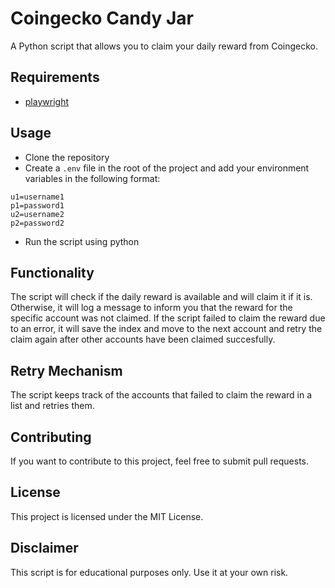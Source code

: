 # Coingecko Candy Jar

A Python script that allows you to claim your daily reward from Coingecko.

## Requirements
- [playwright](https://github.com/microsoft/playwright)

## Usage
- Clone the repository
- Create a `.env` file in the root of the project and add your environment variables in the following format:
```
u1=username1
p1=password1
u2=username2
p2=password2
```
- Run the script using python 

## Functionality
The script will check if the daily reward is available and will claim it if it is. Otherwise, it will log a message to inform you that the reward for the specific account was not claimed.
If the script failed to claim the reward due to an error, it will save the index and move to the next account and retry the claim again after other accounts have been claimed succesfully.


## Retry Mechanism
The script keeps track of the accounts that failed to claim the reward in a list and retries them.

## Contributing
If you want to contribute to this project, feel free to submit pull requests.

## License
This project is licensed under the MIT License.

## Disclaimer
This script is for educational purposes only. Use it at your own risk.
